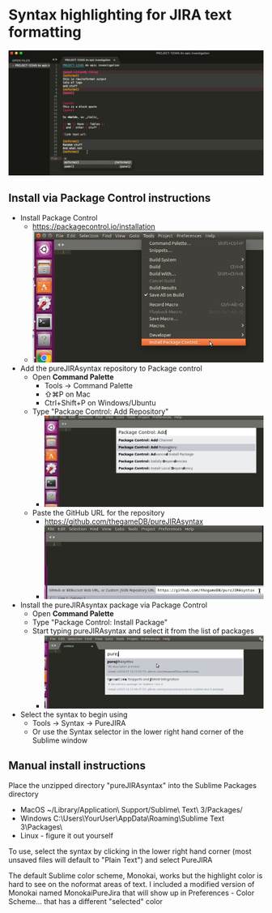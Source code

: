 # Syntax highlighting for JIRA text formatting
![purejiraexample](imgs/PureJiraExample.jpg)
## Install via Package Control instructions
- Install Package Control 
	- https://packagecontrol.io/installation
	- ![Install package control](imgs/installPackageControl.jpg)
- Add the pureJIRAsyntax repository to Package control
	- Open **Command Palette**
		- Tools -> Command Palette
		- ⇧⌘P on Mac
		- Ctrl+Shift+P on Windows/Ubuntu
	- Type "Package Control: Add Repository"
		- ![addrepo](imgs/addRepo.jpg)
	- Paste the GitHub URL for the repository
		- https://github.com/thegameDB/pureJIRAsyntax
		- ![adgithubrepo](imgs/addGithubRepo.jpg)
- Install the pureJIRAsyntax package via Package Control
	- Open **Command Palette**
	- Type "Package Control: Install Package"
	- Start typing pureJIRAsyntax and select it from the list of packages
		- ![installPureJira](imgs/selectPureJira.jpg)
- Select the syntax to begin using
	- Tools -> Syntax -> PureJIRA
	- Or use the Syntax selector in the lower right hand corner of the Sublime window

## Manual install instructions
Place the unzipped directory "pureJIRAsyntax" into the Sublime Packages directory
- MacOS ~/Library/Application\ Support/Sublime\ Text\ 3/Packages/
- Windows C:\Users\YourUser\AppData\Roaming\Sublime Text 3\Packages\
- Linux - figure it out yourself 

To use, select the syntax by clicking in the lower right hand corner (most unsaved files will default to "Plain Text") and select PureJIRA 


The default Sublime color scheme, Monokai, works but the highlight color is hard to see on the noformat areas of text. 
I included a modified version of Monokai named MonokaiPureJira that will show up in Preferences - Color Scheme... that has a different "selected" color
